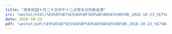 ```yaml
---
title: "紫色校园十月二十日中午十二点零五分的紫金港"
src: "wechat/html/%E9%85%B7%E5%84%BF%E8%AE%BA%E5%9D%9B_2016-10-23_%E7%B4%AB%E8%89%B2%E6%A0%A1%E5%9B%AD%E5%8D%81%E6%9C%88%E4%BA%8C%E5%8D%81%E6%97%A5%E4%B8%AD%E5%8D%88%E5%8D%81%E4%BA%8C%E7%82%B9%E9%9B%B6%E4%BA%94%E5%88%86%E7%9A%84%E7%B4%AB%E9%87%91%E6%B8%AF.html"
date: 2016-10-23
pdf: "wechat/pdf/%E9%85%B7%E5%84%BF%E8%AE%BA%E5%9D%9B_2016-10-23_%E7%B4%AB%E8%89%B2%E6%A0%A1%E5%9B%AD%E5%8D%81%E6%9C%88%E4%BA%8C%E5%8D%81%E6%97%A5%E4%B8%AD%E5%8D%88%E5%8D%81%E4%BA%8C%E7%82%B9%E9%9B%B6%E4%BA%94%E5%88%86%E7%9A%84%E7%B4%AB%E9%87%91%E6%B8%AF.pdf"
---
```

